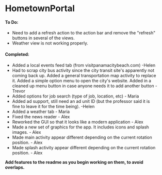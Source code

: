 HometownPortal
==============

#### To Do:

* Need to add a refresh action to the action bar and remove the "refresh" buttons in several of the views.
* Weather view is not working properly.

#### Completed:

* Added a local events feed tab (from visitpanamacitybeach.com) -Helen
* Had to scrap city bus activity since the city transit site's apparently not coming back up.
  Added a general transportation map activity to replace it.
  Added a simple option menu to open the city's website.
  Added in a cleaned up menu button in case anyone needs it to add another button - Trevor
* Added options for job search (type of job, location, etc) - Maria
* Added ad support, still need an ad unit ID (but the professor said it is fine
  to leave it for the time being). -Helen
* Added a weather tab - Maria
* Fixed the news reader - Alex
* Reworked the GUI so that it looks like a modern application - Alex
* Made a new set of graphics for the app. It includes icons and splash images. - Alex
* Made main activity appear different depending on the current rotation position. - Alex
* Made splash activity appear different depending on the current rotation position. - Alex


**Add features to the readme as you begin working on them, to avoid overlaps.**

